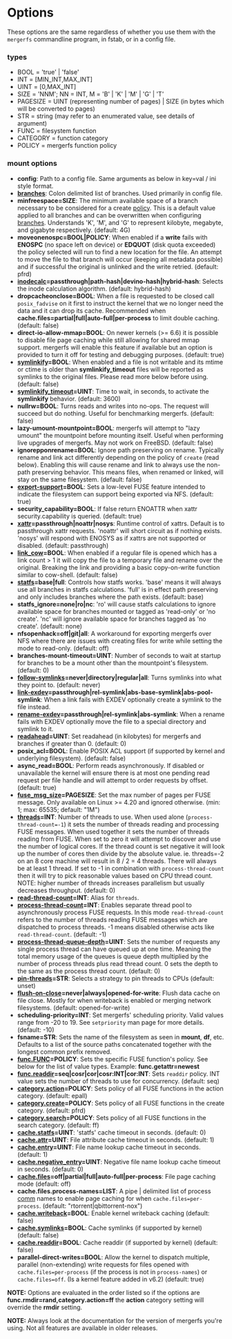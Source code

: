 # Options

These options are the same regardless of whether you use them with the
`mergerfs` commandline program, in fstab, or in a config file.

### types

- BOOL = 'true' | 'false'
- INT = [MIN_INT,MAX_INT]
- UINT = [0,MAX_INT]
- SIZE = 'NNM'; NN = INT, M = 'B' | 'K' | 'M' | 'G' | 'T'
- PAGESIZE = UINT (representing number of pages) | SIZE (in bytes
  which will be converted to pages)
- STR = string (may refer to an enumerated value, see details of
  argument)
- FUNC = filesystem function
- CATEGORY = function category
- POLICY = mergerfs function policy


### mount options

- **config**: Path to a config file. Same arguments as below in
  key=val / ini style format.
- **[branches](branches.md)**: Colon delimited list of branches. Used
  primarily in config file.
- **minfreespace=SIZE**: The minimum available space of a branch
  necessary to be considered for a create
  [policy](functions_categories_policies.md). This is a default value
  applied to all branches and can be overwritten when configuring
  [branches](branches.md). Understands 'K', 'M', and 'G' to represent
  kilobyte, megabyte, and gigabyte respectively. (default: 4G)
- **moveonenospc=BOOL|POLICY**: When enabled if a **write** fails with
  **ENOSPC** (no space left on device) or **EDQUOT** (disk quota
  exceeded) the policy selected will run to find a new location for
  the file. An attempt to move the file to that branch will occur
  (keeping all metadata possible) and if successful the original is
  unlinked and the write retried. (default: pfrd)
- **[inodecalc](inodecalc.md)=passthrough|path-hash|devino-hash|hybrid-hash**:
  Selects the inode calculation algorithm. (default: hybrid-hash)
- **dropcacheonclose=BOOL**: When a file is requested to be closed
  call `posix_fadvise` on it first to instruct the kernel that we no
  longer need the data and it can drop its cache. Recommended when
  **cache.files=partial|full|auto-full|per-process** to limit double
  caching. (default: false)
- **direct-io-allow-mmap=BOOL**: On newer kernels (>= 6.6) it is
  possible to disable file page caching while still allowing for
  shared mmap support. mergerfs will enable this feature if available
  but an option is provided to turn it off for testing and debugging
  purposes. (default: true)
- **[symlinkify](symlinkify.md)=BOOL**: When enabled and a file is not
  writable and its mtime or ctime is older than **symlinkify_timeout**
  files will be reported as symlinks to the original files. Please
  read more below before using. (default: false)
- **[symlinkify_timeout](symlinkify.md)=UINT**: Time to wait, in
  seconds, to activate the **symlinkify** behavior. (default: 3600)
- **nullrw=BOOL**: Turns reads and writes into no-ops. The request
  will succeed but do nothing. Useful for benchmarking
  mergerfs. (default: false)
- **lazy-umount-mountpoint=BOOL**: mergerfs will attempt to "lazy
  umount" the mountpoint before mounting itself. Useful when
  performing live upgrades of mergerfs. May not work on
  FreeBSD. (default: false)
- **ignorepponrename=BOOL**: Ignore path preserving on
  rename. Typically rename and link act differently depending on the
  policy of `create` (read below). Enabling this will cause rename and
  link to always use the non-path preserving behavior. This means
  files, when renamed or linked, will stay on the same
  filesystem. (default: false)
- **[export-support](export-support.md)=BOOL**: Sets a low-level FUSE
  feature intended to indicate the filesystem can support being
  exported via NFS. (default: true)
- **security_capability=BOOL**: If false return ENOATTR when xattr
  security.capability is queried. (default: true)
- **[xattr](xattr.md)=passthrough|noattr|nosys**: Runtime control of
  xattrs. Default is to passthrough xattr requests. 'noattr' will
  short circuit as if nothing exists. 'nosys' will respond with ENOSYS
  as if xattrs are not supported or disabled. (default: passthrough)
- **[link_cow](link_cow.md)=BOOL**: When enabled if a regular file is
  opened which has a link count > 1 it will copy the file to a
  temporary file and rename over the original. Breaking the link and
  providing a basic copy-on-write function similar to
  cow-shell. (default: false)
- **[statfs](statfs.md)=base|full**: Controls how statfs works. 'base'
  means it will always use all branches in statfs calculations. 'full'
  is in effect path preserving and only includes branches where the
  path exists. (default: base)
- **statfs_ignore=none|ro|nc**: 'ro' will cause statfs calculations to
  ignore available space for branches mounted or tagged as 'read-only'
  or 'no create'. 'nc' will ignore available space for branches tagged
  as 'no create'. (default: none)
- **nfsopenhack=off|git|all**: A workaround for exporting mergerfs
  over NFS where there are issues with creating files for write while
  setting the mode to read-only. (default: off)
- **branches-mount-timeout=UINT**: Number of seconds to wait at
  startup for branches to be a mount other than the mountpoint's
  filesystem. (default: 0)
- **[follow-symlinks](follow-symlinks.md)=never|directory|regular|all**:
  Turns symlinks into what they point to. (default: never)
- **[link-exdev](link-exdev.md)=passthrough|rel-symlink|abs-base-symlink|abs-pool-symlink**:
  When a link fails with EXDEV optionally create a symlink to the file
  instead.
- **[rename-exdev](rename-exdev.md)=passthrough|rel-symlink|abs-symlink**:
  When a rename fails with EXDEV optionally move the file to a special
  directory and symlink to it.
- **[readahead](readahead.md)=UINT**: Set readahead (in kilobytes) for
  mergerfs and branches if greater than 0. (default: 0)
- **posix_acl=BOOL**: Enable POSIX ACL support (if supported by kernel
  and underlying filesystem). (default: false)
- **async_read=BOOL**: Perform reads asynchronously. If disabled or
  unavailable the kernel will ensure there is at most one pending read
  request per file handle and will attempt to order requests by
  offset. (default: true)
- **[fuse_msg_size](fuse_msg_size.md)=PAGESIZE**: Set the max number of
  pages per FUSE message. Only available on Linux >= 4.20 and ignored
  otherwise. (min: 1; max: 65535; default: "1M")
- **[threads](threads.md)=INT**: Number of threads to use. When used
  alone (`process-thread-count=-1`) it sets the number of threads
  reading and processing FUSE messages. When used together it sets the
  number of threads reading from FUSE. When set to zero it will
  attempt to discover and use the number of logical cores. If the
  thread count is set negative it will look up the number of cores
  then divide by the absolute value. ie. threads=-2 on an 8 core
  machine will result in 8 / 2 = 4 threads. There will always be at
  least 1 thread. If set to -1 in combination with
  `process-thread-count` then it will try to pick reasonable values
  based on CPU thread count. NOTE: higher number of threads increases
  parallelism but usually decreases throughput. (default: 0)
- **[read-thread-count](threads.md)=INT**: Alias for `threads`.
- **[process-thread-count](threads.md)=INT**: Enables separate thread
  pool to asynchronously process FUSE requests. In this mode
  `read-thread-count` refers to the number of threads reading FUSE
  messages which are dispatched to process threads. -1 means disabled
  otherwise acts like `read-thread-count`. (default: -1)
- **[process-thread-queue-depth](threads.md)=UINT**: Sets the number
  of requests any single process thread can have queued up at one
  time. Meaning the total memory usage of the queues is queue depth
  multiplied by the number of process threads plus read thread
  count. 0 sets the depth to the same as the process thread
  count. (default: 0)
- **[pin-threads](pin-threads.md)=STR**: Selects a strategy to pin
  threads to CPUs (default: unset)
- **[flush-on-close](flush-on-close.md)=never|always|opened-for-write**:
  Flush data cache on file close. Mostly for when writeback is enabled
  or merging network filesystems. (default: opened-for-write)
- **scheduling-priority=INT**: Set mergerfs' scheduling
  priority. Valid values range from -20 to 19. See `setpriority` man
  page for more details. (default: -10)
- **fsname=STR**: Sets the name of the filesystem as seen in
  **mount**, **df**, etc. Defaults to a list of the source paths
  concatenated together with the longest common prefix removed.
- **[func.FUNC](functions_categories_policies.md)=POLICY**: Sets the
  specific FUSE function's policy. See below for the list of value
  types. Example: **func.getattr=newest**
- **[func.readdir](func_readdir.md)=seq|cosr|cor|cosr:INT|cor:INT**: Sets `readdir`
  policy. INT value sets the number of threads to use for
  concurrency. (default: seq)
- **[category.action](functions_categories_policies.md)=POLICY**: Sets
  policy of all FUSE functions in the action category. (default:
  epall)
- **[category.create](functions_categories_policies.md)=POLICY**: Sets
  policy of all FUSE functions in the create category. (default:
  pfrd)
- **[category.search](functions_categories_policies.md)=POLICY**: Sets
  policy of all FUSE functions in the search category. (default: ff)
- **[cache.statfs](cache.md#cachestatfs)=UINT**: 'statfs' cache
  timeout in seconds. (default: 0)
- **[cache.attr](cache.md#cacheattr)=UINT**: File attribute cache
  timeout in seconds. (default: 1)
- **[cache.entry](cache.md#cacheentry)=UINT**: File name lookup cache
  timeout in seconds. (default: 1)
- **[cache.negative_entry](cache.md#cachenegative_entry)=UINT**:
  Negative file name lookup cache timeout in seconds. (default: 0)
- **[cache.files](cache.md#cachefiles)=off|partial|full|auto-full|per-process**:
  File page caching mode (default: off)
- **cache.files.process-names=LIST**: A pipe | delimited list of
  process [comm](https://man7.org/linux/man-pages/man5/proc.5.html)
  names to enable page caching for when
  `cache.files=per-process`. (default: "rtorrent|qbittorrent-nox")
- **[cache.writeback](cache.md#cachewriteback)=BOOL**: Enable kernel
  writeback caching (default: false)
- **[cache.symlinks](cache.md#cachesymlinks)=BOOL**: Cache symlinks (if
  supported by kernel) (default: false)
- **[cache.readdir](cache.md#cachereaddir)=BOOL**: Cache readdir (if
  supported by kernel) (default: false)
- **parallel-direct-writes=BOOL**: Allow the kernel to dispatch
  multiple, parallel (non-extending) write requests for files opened
  with `cache.files=per-process` (if the process is not in
  `process-names`) or `cache.files=off`. (Is a kernel feature added in
  v6.2) (default: true)

**NOTE:** Options are evaluated in the order listed so if the options
are **func.rmdir=rand,category.action=ff** the **action** category
setting will override the **rmdir** setting.

**NOTE:** Always look at the documentation for the version of mergerfs
you're using. Not all features are available in older releases.
